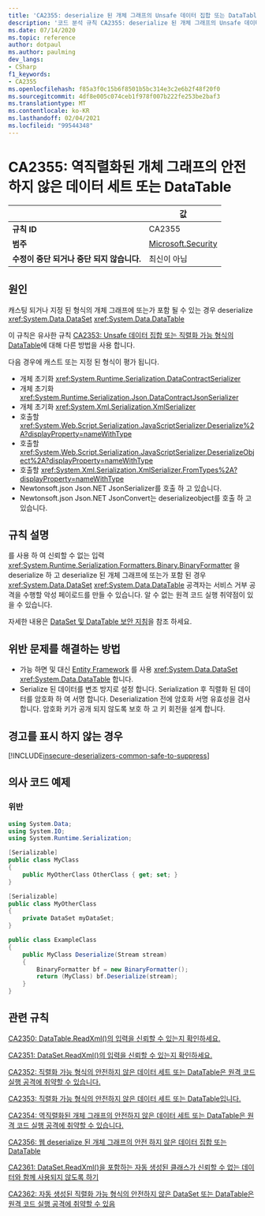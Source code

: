 ```yaml
---
title: 'CA2355: deserialize 된 개체 그래프의 Unsafe 데이터 집합 또는 DataTable (코드 분석)'
description: '코드 분석 규칙 CA2355: deserialize 된 개체 그래프의 Unsafe 데이터 집합 또는 DataTable에 대해 알아보기'
ms.date: 07/14/2020
ms.topic: reference
author: dotpaul
ms.author: paulming
dev_langs:
- CSharp
f1_keywords:
- CA2355
ms.openlocfilehash: f85a3f0c15b6f8501b5bc314e3c2e6b2f48f20f0
ms.sourcegitcommit: 4df8e005c074ceb1f978f007b222fe253be2baf3
ms.translationtype: MT
ms.contentlocale: ko-KR
ms.lasthandoff: 02/04/2021
ms.locfileid: "99544348"
---
```

# <a name="ca2355-unsafe-dataset-or-datatable-in-deserialized-object-graph"></a>CA2355: 역직렬화된 개체 그래프의 안전하지 않은 데이터 세트 또는 DataTable

| | 값 |
|-|-|
| **규칙 ID** |CA2355|
| **범주** |[Microsoft.Security](security-warnings.md)|
| **수정이 중단 되거나 중단 되지 않습니다.** |최신이 아님|

## <a name="cause"></a>원인

캐스팅 되거나 지정 된 형식의 개체 그래프에 또는가 포함 될 수 있는 경우 deserialize <xref:System.Data.DataSet> <xref:System.Data.DataTable>

이 규칙은 유사한 규칙 [CA2353: Unsafe 데이터 집합 또는 직렬화 가능 형식의 DataTable](ca2353.md)에 대해 다른 방법을 사용 합니다.

다음 경우에 캐스트 또는 지정 된 형식이 평가 됩니다.

- 개체 초기화 <xref:System.Runtime.Serialization.DataContractSerializer>
- 개체 초기화 <xref:System.Runtime.Serialization.Json.DataContractJsonSerializer>
- 개체 초기화 <xref:System.Xml.Serialization.XmlSerializer>
- 호출할 <xref:System.Web.Script.Serialization.JavaScriptSerializer.Deserialize%2A?displayProperty=nameWithType>
- 호출할 <xref:System.Web.Script.Serialization.JavaScriptSerializer.DeserializeObject%2A?displayProperty=nameWithType>
- 호출할 <xref:System.Xml.Serialization.XmlSerializer.FromTypes%2A?displayProperty=nameWithType>
- Newtonsoft.json Json.NET JsonSerializer를 호출 하 고 있습니다.
- Newtonsoft.json Json.NET JsonConvert는 deserializeobject를 호출 하 고 있습니다.

## <a name="rule-description"></a>규칙 설명

를 사용 하 여 신뢰할 수 없는 입력 <xref:System.Runtime.Serialization.Formatters.Binary.BinaryFormatter> 을 deserialize 하 고 deserialize 된 개체 그래프에 또는가 포함 된 경우 <xref:System.Data.DataSet> <xref:System.Data.DataTable> 공격자는 서비스 거부 공격을 수행할 악성 페이로드를 만들 수 있습니다. 알 수 없는 원격 코드 실행 취약점이 있을 수 있습니다.

자세한 내용은 [DataSet 및 DataTable 보안 지침](../../../framework/data/adonet/dataset-datatable-dataview/security-guidance.md)을 참조 하세요.

## <a name="how-to-fix-violations"></a>위반 문제를 해결하는 방법

- 가능 하면 및 대신 [Entity Framework](/ef/) 를 사용 <xref:System.Data.DataSet> <xref:System.Data.DataTable> 합니다.
- Serialize 된 데이터를 변조 방지로 설정 합니다. Serialization 후 직렬화 된 데이터를 암호화 하 여 서명 합니다. Deserialization 전에 암호화 서명 유효성을 검사 합니다. 암호화 키가 공개 되지 않도록 보호 하 고 키 회전을 설계 합니다.

## <a name="when-to-suppress-warnings"></a>경고를 표시 하지 않는 경우

[!INCLUDE[insecure-deserializers-common-safe-to-suppress](~/includes/code-analysis/insecure-deserializers-common-safe-to-suppress.md)]

## <a name="pseudo-code-examples"></a>의사 코드 예제

### <a name="violation"></a>위반

```csharp
using System.Data;
using System.IO;
using System.Runtime.Serialization;

[Serializable]
public class MyClass
{
    public MyOtherClass OtherClass { get; set; }
}

[Serializable]
public class MyOtherClass
{
    private DataSet myDataSet;
}

public class ExampleClass
{
    public MyClass Deserialize(Stream stream)
    {
        BinaryFormatter bf = new BinaryFormatter();
        return (MyClass) bf.Deserialize(stream);
    }
}
```

## <a name="related-rules"></a>관련 규칙

[CA2350: DataTable.ReadXml()의 입력을 신뢰할 수 있는지 확인하세요.](ca2350.md)

[CA2351: DataSet.ReadXml()의 입력을 신뢰할 수 있는지 확인하세요.](ca2351.md)

[CA2352: 직렬화 가능 형식의 안전하지 않은 데이터 세트 또는 DataTable은 원격 코드 실행 공격에 취약할 수 있습니다.](ca2352.md)

[CA2353: 직렬화 가능 형식의 안전하지 않은 데이터 세트 또는 DataTable입니다.](ca2353.md)

[CA2354: 역직렬화된 개체 그래프의 안전하지 않은 데이터 세트 또는 DataTable은 원격 코드 실행 공격에 취약할 수 있습니다.](ca2354.md)

[CA2356: 웹 deserialize 된 개체 그래프의 안전 하지 않은 데이터 집합 또는 DataTable](ca2356.md)

[CA2361: DataSet.ReadXml()을 포함하는 자동 생성된 클래스가 신뢰할 수 없는 데이터와 함께 사용되지 않도록 하기](ca2361.md)

[CA2362: 자동 생성된 직렬화 가능 형식의 안전하지 않은 DataSet 또는 DataTable은 원격 코드 실행 공격에 취약할 수 있음](ca2362.md)
